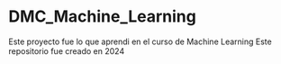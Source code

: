 # DMC_Machine_Learning
Este proyecto fue lo que aprendi en el curso de Machine Learning
Este repositorio fue creado en 2024
